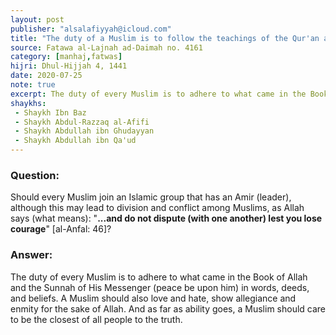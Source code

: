 ```yaml
---
layout: post
publisher: "alsalafiyyah@icloud.com"
title: "The duty of a Muslim is to follow the teachings of the Qur'an and Sunnah"
source: Fatawa al-Lajnah ad-Daimah no. 4161
category: [manhaj,fatwas]
hijri: Dhul-Hijjah 4, 1441
date: 2020-07-25
note: true
excerpt: The duty of every Muslim is to adhere to what came in the Book of Allah and the Sunnah of His Messenger in words, deeds, and beliefs.
shaykhs: 
 - Shaykh Ibn Baz
 - Shaykh Abdul-Razzaq al-Afifi
 - Shaykh Abdullah ibn Ghudayyan
 - Shaykh Abdullah ibn Qa'ud
---
```


### Question: 
Should every Muslim join an Islamic group that has an Amir (leader), although this may lead to division and conflict among Muslims, as Allah says (what means): "**...and do not dispute (with one another) lest you lose courage**" [al-Anfal: 46]?

### Answer:
The duty of every Muslim is to adhere to what came in the Book of Allah and the Sunnah of His Messenger (peace be upon him) in words, deeds, and beliefs. A Muslim should also love and hate, show allegiance and enmity for the sake of Allah. And as far as ability goes, a Muslim should care to be the closest of all people to the truth.
